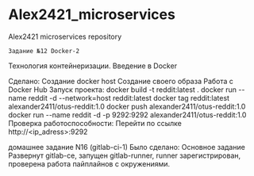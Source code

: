 # Alex2421_microservices
Alex2421 microservices repository



    Задание №12 Docker-2
Технология контейнеризации. Введение в Docker

Сделано:
  Создание docker host
  Создание своего образа
  Работа с Docker Hub
Запуск проекта:
  docker build -t reddit:latest .
  docker run --name reddit -d --network=host reddit:latest
  docker tag reddit:latest alexander2411/otus-reddit:1.0
  docker push alexander2411/otus-reddit:1.0
  docker run --name reddit -d -p 9292:9292 alexander2411/otus-reddit:1.0
Проверка работоспособности:
  Перейти по ссылке http://<ip_adress>:9292
  
  
  
  
  домашнее задание N16 (gitlab-ci-1)
Было сделано: Основное задание Развернут gitlab-ce, запущен gitlab-runner, runner зарегистрирован, проверена работа пайплайнов с окружениями.

